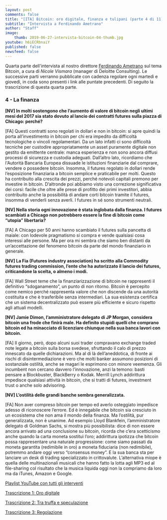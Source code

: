 ```yaml
---
layout: post
comments: false
title: "[ITA] Bitcoin: oro digitale, finanza e tulipani (parte 4 di 11)"
subtitle: "Intervista a Ferdinando Ametrano"
author: "Staff"
image:
    thumb: 2019-06-27-intervista-bitcoin-04-thumb.jpg
youtube: h6iECRbnaiY
published: false
newsfeed: false
---
```


Quarta parte dell'intervista al nostro direttore
[Ferdinando Ametrano](https://www.ametrano.net) sul tema Bitcoin, a cura di *Nicole Vismara* (manager di Deloitte Consulting). Le successive parti verranno pubblicate con cadenza regolare ogni martedì e giovedì, in coda sono presenti i link alle puntate precedenti. Di seguito la trascrizione di questa quarta parte.

### 4 - La finanza

**[NV] In molti sostengono che l’aumento di valore di bitcoin negli ultimi mesi del 2017 sia stato dovuto al lancio dei contratti futures sulla piazza di Chicago: perché?**

[FA] Questi contratti sono regolati in dollari e non in bitcoin: si apre quindi la porta all’investimento in bitcoin per chi era impedito da difficoltà tecnologiche o vincoli regolamentari. Da un lato infatti ci sono difficoltà tecniche per custodire appropriatamente un asset puramente digitale non gestito da emittente centrale: manca esperienza e non sono ancora diffusi processi di sicurezza e custodia adeguati. Dall’altro lato, ricordiamo che l'Autorità Bancaria Europea dissuade le istituzioni finanziarie dal comprare, vendere o possedere bitcoin. Insomma, il futures regolato in dollari rende l’esposizione finanziaria a bitcoin semplice e praticabile per molti. Questo ha contribuito alla crescita dei prezzi, perché notevoli capitali premono per investire in bitcoin. D’altronde poi abbiamo visto una correzione significativa dei corsi: facile che oltre alle prese di profitto dei primi investitori, abbia contribuito anche la possibilità di andare corti bitcoin tramite il futures, insomma di venderli senza averli. I futures in sé sono strumenti neutrali.

**[NV] Nella storia ogni innovazione è stata inglobata dalla finanza. I futures scambiati a Chicago non potrebbero essere la fine di bitcoin come “utopia” libertaria?**

[FA] A Chicago per 50 anni hanno scambiato il futures sulla pancetta di maiale: con lodevole pragmatismo si compra e vende qualsiasi cosa interessi alle persone. Ma per ora mi sembra che siamo ben distanti da un’accettazione del fenomeno bitcoin da parte del mondo finanziario in generale.

**[NV] La Fia (Futures industry association) ha scritto alla Commodity futures trading commission, l’ente che ha autorizzato il lancio dei futures, criticandone la scelta, o almeno i modi.**

[FA] Wall Street teme che la finanziarizzazione di bitcoin ne rappresenti il definitivo “sdoganamento”, un punto di non ritorno. Bitcoin è percepito come nemico perché rappresenta valore che non discende da una autorità costituita e che è trasferibile senza intermediari. La sua esistenza certifica che un sistema decentralizzato può essere più efficiente e sicuro rispetto agli attuali modelli.

**[NV] Jamie Dimon, l’amministratore delegato di JP Morgan, considera bitcoin una frode che finirà male. Ha definito stupidi quelli che comprano bitcoin ed ha minacciato di licenziare chiunque nella sua banca lavori con bitcoin.**

[FA] Il giorno, però, dopo alcuni suoi trader compravano exchange traded note legate a bitcoin sulla borsa svedese, sfruttando il calo di prezzo innescato da quelle dichiarazioni. Ma al di là dell’aneddotica, di fronte ai rischi di disintermediazione è vero che molti banker assumono posizioni di sostanziale ostilità, anche se magari le esprimono con minore veemenza. Gli incumbent non cercano davvero l’innovazione, anzi la temono: basti pensare a Blockbuster, BlackBerry o Kodak. Merrill Lynch addirittura impedisce qualsiasi attività in bitcoin, che si tratti di futures, investment trust o anche solo advisoring.

**[NV] L’ostilità delle grandi banche sembra generalizzata.**

[FA] Non aver compreso bitcoin per tempo ed averlo osteggiato impedisce adesso di riconoscere l’errore. Ed è innegabile che bitcoin sia cresciuto in un ecosistema che non ama il mondo della finanza. Ma l’ostilità, pur generalizzata, non è unanime. Ad esempio Lloyd Blankfein, l’amministratore delegato di Goldman Sachs, si mostra più possibilista: dice di non essere ancora arrivato ad una conclusione su bitcoin, ricorda che c’era scetticismo anche quando la carta moneta sostituì l’oro; addirittura ipotizza che bitcoin possa rappresentare una naturale progressione: come siamo passati da moneta garantita (redimibile in oro) a moneta fiduciaria (non redimibile), potremmo andare oggi verso “consensus money”. E la sua banca sta per lanciare un desk di trading specializzato in crittovalute. L’alternativa miope è quella delle multinazionali musicali che hanno fatto la lotta agli MP3 ed al file-sharing col risultato che la musica liquida oggi non la compriamo da loro ma da iTunes, Amazon e Google.

[Playlist YouTube con tutti gli interventi](https://www.youtube.com/playlist?list=PLTLa2tRY91LKw5CrWIFFeIws08Sr7q-jC)

[Trascrizione 1: Oro digitale](https://dgi.io/2019/06/17/intervista-bitcoin-01.html)

[Trascrizione 2: Tra truffa e speculazione](https://dgi.io/2019/06/20/intervista-bitcoin-02.html)

[Trascrizione 3: Regolazione](https://dgi.io/2019/06/25/intervista-bitcoin-03.html)

